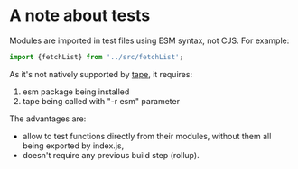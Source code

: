 # A note about tests

Modules are imported in test files using ESM syntax, not CJS. For example:

```javascript
import {fetchList} from '../src/fetchList';
```

As it's not natively supported by [tape](https://www.npmjs.com/package/tape), it
requires:

1. esm package being installed
2. tape being called with "-r esm" parameter

The advantages are:

- allow to test functions directly from their modules, without them all being
  exported by index.js,
- doesn't require any previous build step (rollup).
